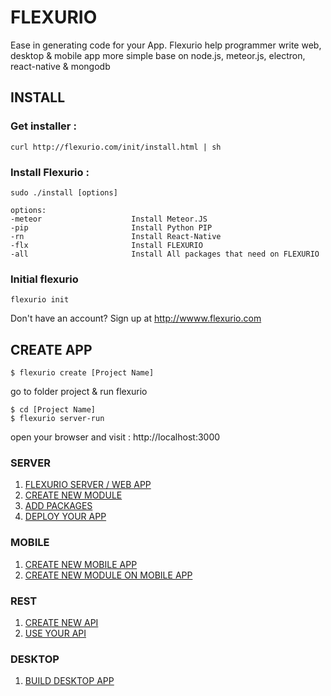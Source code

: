 # FLEXURIO
Ease in generating code for your App. Flexurio help programmer write web, desktop & mobile app more simple base on node.js, meteor.js, electron, react-native & mongodb

## INSTALL
### Get installer :
```
curl http://flexurio.com/init/install.html | sh

```

### Install Flexurio  :
```
sudo ./install [options]

```

```
options:
-meteor                    Install Meteor.JS
-pip                       Install Python PIP
-rn                        Install React-Native
-flx                       Install FLEXURIO
-all                       Install All packages that need on FLEXURIO
```

### Initial flexurio
```
flexurio init

```
Don't have an account? Sign up at http://wwww.flexurio.com



## CREATE APP
```
$ flexurio create [Project Name]

```

go to folder project & run flexurio

```
$ cd [Project Name]
$ flexurio server-run
```

open your browser and visit : http://localhost:3000


### SERVER
1. [FLEXURIO SERVER / WEB APP](https://vneu.github.io/FLEXURIO-CLI/doc/server_init)
2. [CREATE NEW MODULE](https://vneu.github.io/FLEXURIO-CLI/doc/server_createmodule)
3. [ADD PACKAGES](https://vneu.github.io/FLEXURIO-CLI/doc/server_addpackages)
4. [DEPLOY YOUR APP](https://vneu.github.io/FLEXURIO-CLI/doc/server_deploy)

### MOBILE
1. [CREATE NEW MOBILE APP](https://vneu.github.io/FLEXURIO-CLI/doc/mobile_init)
2. [CREATE NEW MODULE ON MOBILE APP](https://vneu.github.io/FLEXURIO-CLI/doc/mobile_createmodule)

### REST
1. [CREATE NEW API](https://vneu.github.io/FLEXURIO-CLI/doc/api_create)
1. [USE YOUR API](https://vneu.github.io/FLEXURIO-CLI/doc/api_usage)

### DESKTOP
1. [BUILD DESKTOP APP](https://vneu.github.io/FLEXURIO-CLI/doc/desktop_init)
